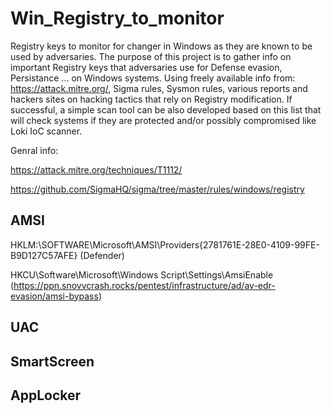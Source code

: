 # Win_Registry_to_monitor
Registry keys to monitor for changer in Windows as they are known to be used by adversaries.
The purpose of this project is to gather info on important Registry keys that adversaries use for Defense evasion, Persistance ... on Windows systems. 
Using freely available info from: https://attack.mitre.org/, Sigma rules, Sysmon rules, various reports and hackers sites on hacking tactics that rely on Registry modification. 
If successful, a simple scan tool can be also developed based on this list that will check systems if they are protected and/or  possibly compromised like Loki IoC scanner.

Genral info:

https://attack.mitre.org/techniques/T1112/

https://github.com/SigmaHQ/sigma/tree/master/rules/windows/registry


## AMSI

HKLM:\SOFTWARE\Microsoft\AMSI\Providers\{2781761E-28E0-4109-99FE-B9D127C57AFE} (Defender)

HKCU\Software\Microsoft\Windows Script\Settings\AmsiEnable (https://ppn.snovvcrash.rocks/pentest/infrastructure/ad/av-edr-evasion/amsi-bypass)

## UAC

## SmartScreen

## AppLocker
